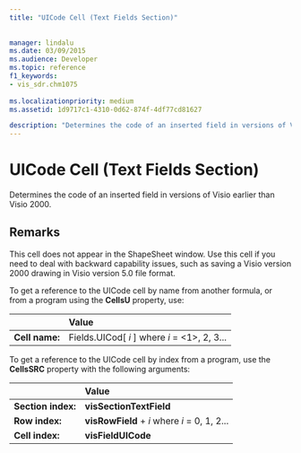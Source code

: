 ```yaml
---
title: "UICode Cell (Text Fields Section)"
 
 
manager: lindalu
ms.date: 03/09/2015
ms.audience: Developer
ms.topic: reference
f1_keywords:
- vis_sdr.chm1075
 
ms.localizationpriority: medium
ms.assetid: 1d9717c1-4310-0d62-874f-4df77cd81627

description: "Determines the code of an inserted field in versions of Visio earlier than Visio 2000."
---
```


# UICode Cell (Text Fields Section)

Determines the code of an inserted field in versions of Visio earlier than Visio 2000.
  
## Remarks

This cell does not appear in the ShapeSheet window. Use this cell if you need to deal with backward capability issues, such as saving a Visio version 2000 drawing in Visio version 5.0 file format.
  
To get a reference to the UICode cell by name from another formula, or from a program using the **CellsU** property, use: 
  
||Value |
|:-----|:-----|
| **Cell name:**  <br/> | Fields.UICod[  *i*  ]            where  *i*  = <1>, 2, 3... |
   
To get a reference to the UICode cell by index from a program, use the **CellsSRC** property with the following arguments: 
  
||Value |
|:-----|:-----|
| **Section index:**  <br/> |**visSectionTextField** <br/> |
| **Row index:**  <br/> |**visRowField** +  *i*            where  *i*  = 0, 1, 2... |
| **Cell index:**  <br/> |**visFieldUICode** <br/> |
   

